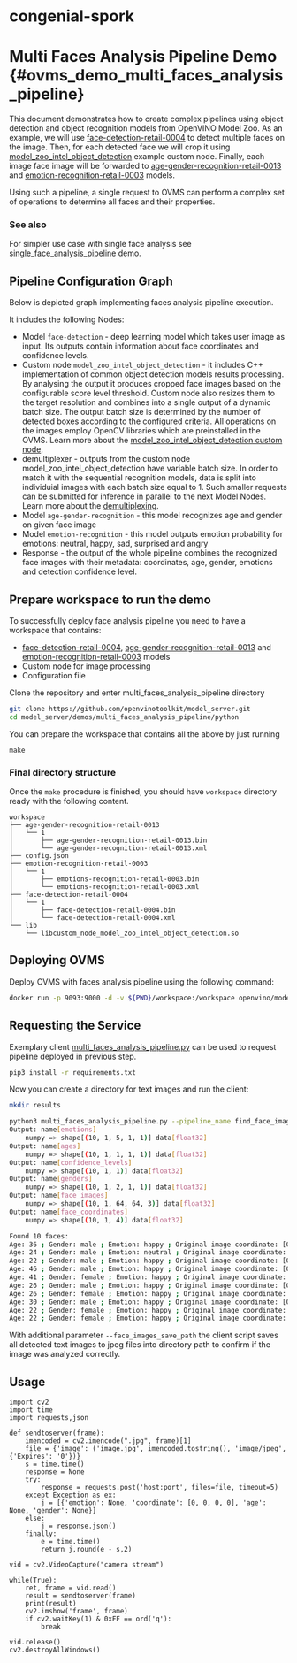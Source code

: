 # congenial-spork

# Multi Faces Analysis Pipeline Demo {#ovms_demo_multi_faces_analysis_pipeline}


This document demonstrates how to create complex pipelines using object detection and object recognition models from OpenVINO Model Zoo. As an example, we will use [face-detection-retail-0004](https://github.com/openvinotoolkit/open_model_zoo/blob/2022.1.0/models/intel/face-detection-retail-0004/README.md) to detect multiple faces on the image. Then, for each detected face we will crop it using [model_zoo_intel_object_detection](https://github.com/openvinotoolkit/model_server/tree/releases/2022/1/src/custom_nodes/model_zoo_intel_object_detection) example custom node. Finally, each image face image will be forwarded to [age-gender-recognition-retail-0013](https://github.com/openvinotoolkit/open_model_zoo/blob/2022.1.0/models/intel/age-gender-recognition-retail-0013/README.md) and [emotion-recognition-retail-0003](https://github.com/openvinotoolkit/open_model_zoo/blob/2022.1.0/models/intel/emotions-recognition-retail-0003/README.md) models.



Using such a pipeline, a single request to OVMS can perform a complex set of operations to determine all faces and their properties.

### See also

For simpler use case with single face analysis see [single_face_analysis_pipeline](../../single_face_analysis_pipeline/python/README.md) demo.

## Pipeline Configuration Graph

Below is depicted graph implementing faces analysis pipeline execution. 



It includes the following Nodes:
- Model `face-detection` - deep learning model which takes user image as input. Its outputs contain information about face coordinates and confidence levels.
- Custom node `model_zoo_intel_object_detection` - it includes C++ implementation of common object detection models results processing. By analysing the output it produces cropped face images based on the configurable score level threshold. Custom node also resizes them to the target resolution and combines into a single output of a dynamic batch size. The output batch size is determined by the number of detected
boxes according to the configured criteria. All operations on the images employ OpenCV libraries which are preinstalled in the OVMS. Learn more about the [model_zoo_intel_object_detection custom node](https://github.com/openvinotoolkit/model_server/tree/releases/2022/1/src/custom_nodes/model_zoo_intel_object_detection).
- demultiplexer - outputs from the custom node model_zoo_intel_object_detection have variable batch size. In order to match it with the sequential recognition models, data is split into individuial images with each batch size equal to 1.
Such smaller requests can be submitted for inference in parallel to the next Model Nodes. Learn more about the [demultiplexing](../../../docs/demultiplexing.md).
- Model `age-gender-recognition` - this model recognizes age and gender on given face image
- Model `emotion-recognition` - this model outputs emotion probability for emotions: neutral, happy, sad, surprised and angry
- Response - the output of the whole pipeline combines the recognized face images with their metadata: coordinates, age, gender, emotions and detection confidence level. 

## Prepare workspace to run the demo

To successfully deploy face analysis pipeline you need to have a workspace that contains:
- [face-detection-retail-0004](https://github.com/openvinotoolkit/open_model_zoo/blob/2022.1.0/models/intel/face-detection-retail-0004/README.md), 
[age-gender-recognition-retail-0013](https://github.com/openvinotoolkit/open_model_zoo/blob/2022.1.0/models/intel/age-gender-recognition-retail-0013/README.md) and
[emotion-recognition-retail-0003](https://github.com/openvinotoolkit/open_model_zoo/blob/2022.1.0/models/intel/emotions-recognition-retail-0003/README.md) models
- Custom node for image processing
- Configuration file

Clone the repository and enter multi_faces_analysis_pipeline directory
```bash
git clone https://github.com/openvinotoolkit/model_server.git
cd model_server/demos/multi_faces_analysis_pipeline/python
```

You can prepare the workspace that contains all the above by just running

```
make
```

### Final directory structure

Once the `make` procedure is finished, you should have `workspace` directory ready with the following content.
```
workspace
├── age-gender-recognition-retail-0013
│   └── 1
│       ├── age-gender-recognition-retail-0013.bin
│       └── age-gender-recognition-retail-0013.xml
├── config.json
├── emotion-recognition-retail-0003
│   └── 1
│       ├── emotions-recognition-retail-0003.bin
│       └── emotions-recognition-retail-0003.xml
├── face-detection-retail-0004
│   └── 1
│       ├── face-detection-retail-0004.bin
│       └── face-detection-retail-0004.xml
└── lib
    └── libcustom_node_model_zoo_intel_object_detection.so
```

## Deploying OVMS

Deploy OVMS with faces analysis pipeline using the following command:

```bash
docker run -p 9093:9000 -d -v ${PWD}/workspace:/workspace openvino/model_server --config_path /workspace/config.json --port 9000
```

## Requesting the Service

Exemplary client [multi_faces_analysis_pipeline.py](multi_faces_analysis_pipeline.py) can be used to request pipeline deployed in previous step.

```bash
pip3 install -r requirements.txt
``` 

Now you can create a directory for text images and run the client:
```bash
mkdir results
```
```bash
python3 multi_faces_analysis_pipeline.py --pipeline_name find_face_images --grpc_port 9000 --image_input_path ../../common/static/images/people/people1.jpeg --face_images_output_name face_images --face_images_save_path ./results --image_width 600 --image_height 400 --input_image_layout NHWC
Output: name[emotions]
    numpy => shape[(10, 1, 5, 1, 1)] data[float32]
Output: name[ages]
    numpy => shape[(10, 1, 1, 1, 1)] data[float32]
Output: name[confidence_levels]
    numpy => shape[(10, 1, 1)] data[float32]
Output: name[genders]
    numpy => shape[(10, 1, 2, 1, 1)] data[float32]
Output: name[face_images]
    numpy => shape[(10, 1, 64, 64, 3)] data[float32]
Output: name[face_coordinates]
    numpy => shape[(10, 1, 4)] data[float32]

Found 10 faces:
Age: 36 ; Gender: male ; Emotion: happy ; Original image coordinate: [0.5524015  0.30247137 0.5912314  0.39167264]
Age: 24 ; Gender: male ; Emotion: neutral ; Original image coordinate: [0.33651015 0.6238419  0.38452235 0.7109271 ]
Age: 22 ; Gender: male ; Emotion: happy ; Original image coordinate: [0.2273316  0.34603435 0.26951137 0.44243896]
Age: 46 ; Gender: male ; Emotion: happy ; Original image coordinate: [0.44218776 0.29372302 0.48234263 0.37782392]
Age: 41 ; Gender: female ; Emotion: happy ; Original image coordinate: [0.51707435 0.5602793  0.56729674 0.65029866]
Age: 26 ; Gender: male ; Emotion: happy ; Original image coordinate: [0.798531   0.35693872 0.8411773  0.42878723]
Age: 26 ; Gender: female ; Emotion: happy ; Original image coordinate: [0.6506455  0.5917437  0.69963944 0.6924231 ]
Age: 30 ; Gender: male ; Emotion: happy ; Original image coordinate: [0.67255247 0.3240037  0.72031224 0.4141158 ]
Age: 22 ; Gender: female ; Emotion: happy ; Original image coordinate: [0.13879135 0.36219013 0.18784639 0.4526276 ]
Age: 22 ; Gender: female ; Emotion: happy ; Original image coordinate: [0.33016038 0.37727404 0.36954236 0.44583446]
```

With additional parameter `--face_images_save_path` the client script saves all detected text images to jpeg files into directory path to confirm
if the image was analyzed correctly.



## Usage
```
import cv2
import time
import requests,json

def sendtoserver(frame):
    imencoded = cv2.imencode(".jpg", frame)[1]
    file = {'image': ('image.jpg', imencoded.tostring(), 'image/jpeg', {'Expires': '0'})}
    s = time.time()
    response = None
    try:
        response = requests.post('host:port', files=file, timeout=5)
    except Exception as ex:
        j = [{'emotion': None, 'coordinate': [0, 0, 0, 0], 'age': None, 'gender': None}]
    else: 
        j = response.json()
    finally:
        e = time.time()
        return j,round(e - s,2)

vid = cv2.VideoCapture("camera stream")

while(True):
    ret, frame = vid.read()
    result = sendtoserver(frame)
    print(result)
    cv2.imshow('frame', frame)
    if cv2.waitKey(1) & 0xFF == ord('q'):
        break

vid.release()
cv2.destroyAllWindows()
```



